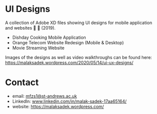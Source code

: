# UI Designs
A collection of Adobe XD files showing UI designs for mobile application and websites 📱 🎨 (2019).

* Dishday Cooking Mobile Application
* Orange Telecom Website Redesign (Mobile & Desktop)
* Movie Streaming Website

Images of the designs as well as video walkthroughs can be found here: 
https://malaksadek.wordpress.com/2020/05/14/ui-ux-designs/

# Contact

* email: mfzs1@st-andrews.ac.uk
* LinkedIn: www.linkedin.com/in/malak-sadek-17aa65164/
* website: https://malaksadek.wordpress.com/



